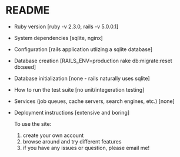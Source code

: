 # README

* Ruby version [ruby -v 2.3.0, rails -v 5.0.0.1]
  
* System dependencies [sqlite, nginx]
  
* Configuration [rails application utlizing a sqlite database]
  
* Database creation [RAILS_ENV=production rake db:migrate:reset db:seed]

* Database initialization [none - rails naturally uses sqlite]
  
* How to run the test suite [no unit/integeration testing]

* Services (job queues, cache servers, search engines, etc.) [none]

* Deployment instructions [extensive and boring]

  To use the site:
  
  1) create your own account
  2) browse around and try different features
  3) if you have any issues or question, please email me!
